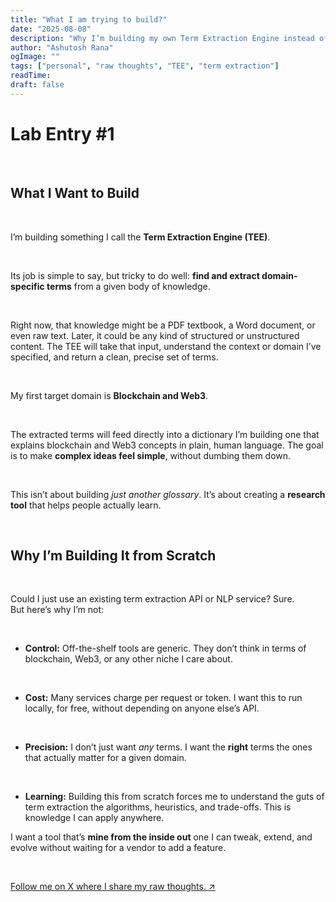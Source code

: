 ```yaml
---
title: "What I am trying to build?"
date: "2025-08-08"
description: "Why I’m building my own Term Extraction Engine instead of using an off-the-shelf tool."
author: "Ashutosh Rana"
ogImage: ""
tags: ["personal", "raw thoughts", "TEE", "term extraction"]
readTime:
draft: false
---
```


# Lab Entry #1

&nbsp;
&nbsp;

## **What I Want to Build**

&nbsp;
&nbsp;

I’m building something I call the **Term Extraction Engine (TEE)**.

&nbsp;
&nbsp;

Its job is simple to say, but tricky to do well: **find and extract domain-specific terms** from a given body of knowledge.

&nbsp;
&nbsp;

Right now, that knowledge might be a PDF textbook, a Word document, or even raw text. Later, it could be any kind of structured or unstructured content. The TEE will take that input, understand the context or domain I’ve specified, and return a clean, precise set of terms.

&nbsp;
&nbsp;

My first target domain is **Blockchain and Web3**.

&nbsp;
&nbsp;

The extracted terms will feed directly into a dictionary I’m building one that explains blockchain and Web3 concepts in plain, human language. The goal is to make **complex ideas feel simple**, without dumbing them down.

&nbsp;
&nbsp;

This isn’t about building _just another glossary_. It’s about creating a **research tool** that helps people actually learn.

&nbsp;
&nbsp;

## **Why I’m Building It from Scratch**

&nbsp;
&nbsp;

Could I just use an existing term extraction API or NLP service? Sure.  
But here’s why I’m not:

&nbsp;
&nbsp;

- **Control:** Off-the-shelf tools are generic. They don’t think in terms of blockchain, Web3, or any other niche I care about.

&nbsp;
&nbsp;

- **Cost:** Many services charge per request or token. I want this to run locally, for free, without depending on anyone else’s API.

&nbsp;
&nbsp;

- **Precision:** I don’t just want _any_ terms. I want the **right** terms the ones that actually matter for a given domain.

&nbsp;
&nbsp;

- **Learning:** Building this from scratch forces me to understand the guts of term extraction the algorithms, heuristics, and trade-offs. This is knowledge I can apply anywhere.

I want a tool that’s **mine from the inside out** one I can tweak, extend, and evolve without waiting for a vendor to add a feature.

&nbsp;
&nbsp;

[Follow me on X where I share my raw thoughts. ↗](https://x.com/scrapychain)
